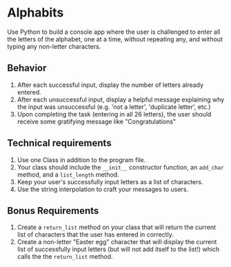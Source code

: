 # Alphabits

Use Python to build a console app where the user is challenged to enter all the letters of the alphabet, one at a time, without repeating any, and without typing any non-letter characters.

## Behavior

1. After each successful input,  display the number of letters already entered.
1. After each unsuccessful input, display a helpful message explaining why the input was unsuccessful (e.g. 'not a letter', 'duplicate letter', etc.)
1. Upon completing the task (entering in all 26 letters), the user should receive some gratifying message like "Congratulations"

## Technical requirements

1. Use one Class in addition to the program file.
1. Your class should include the `__init__` constructor function, an `add_char` method, and a `list_length` method.
1. Keep your user's successfully input letters as a list of characters.
1. Use the string interpolation to craft your messages to users.

## Bonus Requirements

1. Create a `return_list` method on your class that will return the current list of characters that the user has entered in correctly.
1. Create a non-letter "Easter egg" character that will display the current list of successfully input letters (but will not add itself to the list!) which calls the the `return_list` method.
